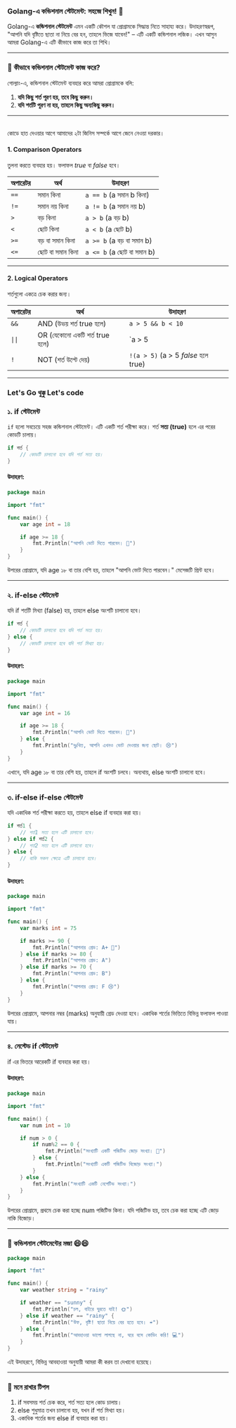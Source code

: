 ### Golang-এ কন্ডিশনাল স্টেটমেন্ট: সহজে শিখুন! 🚦

Golang-এ **কন্ডিশনাল স্টেটমেন্ট** এমন একটি কৌশল যা প্রোগ্রামকে সিদ্ধান্ত নিতে সাহায্য করে। উদাহরণস্বরূপ, "আপনি যদি বৃষ্টিতে ছাতা না নিয়ে বের হন, তাহলে ভিজে যাবেন!" – এটি একটি কন্ডিশনাল লজিক। এখন আসুন আমরা Golang-এ এটি কীভাবে কাজ করে তা শিখি।

---

### 🛑 কীভাবে কন্ডিশনাল স্টেটমেন্ট কাজ করে?  
গোল্যাং-এ, কন্ডিশনাল স্টেটমেন্ট ব্যবহার করে আমরা প্রোগ্রামকে বলি:  
1. **যদি কিছু শর্ত পূরণ হয়, তবে কিছু করুন।**  
2. **যদি শর্তটি পূরণ না হয়, তাহলে কিছু অন্যকিছু করুন।**

---

<br>
কোডে হাত দেওয়ার আগে আমাদের ২টা জিনিস সম্পর্কে আগে জেনে নেওয়া দরকার।

#### 1. Comparison Operators  

তুলনা করতে ব্যবহার হয়। ফলাফল *true* বা *false* হবে।  

| অপারেটর | অর্থ                            | উদাহরণ                   |
|---------|---------------------------------|--------------------------|
| `==`    | সমান কিনা                       | `a == b` (a সমান b কিনা) |
| `!=`    | সমান নয় কিনা                   | `a != b` (a সমান নয় b)  |
| `>`     | বড় কিনা                        | `a > b` (a বড় b)        |
| `<`     | ছোট কিনা                        | `a < b` (a ছোট b)        |
| `>=`    | বড় বা সমান কিনা                | `a >= b` (a বড় বা সমান b) |
| `<=`    | ছোট বা সমান কিনা                | `a <= b` (a ছোট বা সমান b) |

---

#### 2. Logical Operators

শর্তগুলো একত্রে চেক করার জন্য।  

| অপারেটর | অর্থ                          | উদাহরণ                              |
|---------|-------------------------------|-------------------------------------|
| `&&`    | AND (উভয় শর্ত true হলে)       | `a > 5 && b < 10`                   |
| `\|\|`    | OR (যেকোনো একটি শর্ত true হলে) | `a > 5 || b < 10`                   |
| `!`     | NOT (শর্ত উল্টে দেয়)          | `!(a > 5)` (a > 5 *false* হলে true) |

---

### Let's Go থুক্কু Let's code

### ১. **if স্টেটমেন্ট**  
`if` হলো সবচেয়ে সহজ কন্ডিশনাল স্টেটমেন্ট। এটি একটি শর্ত পরীক্ষা করে। শর্ত **সত্য (true)** হলে এর পরের কোডটি চালায়।  

```go
if শর্ত {
    // কোডটি চালানো হবে যদি শর্ত সত্য হয়।
}
```
#### উদাহরণ:
```go
package main

import "fmt"

func main() {
    var age int = 18

    if age >= 18 {
        fmt.Println("আপনি ভোট দিতে পারবেন। 🎉")
    }
}
```
উপরের প্রোগ্রামে, যদি age ১৮ বা তার বেশি হয়, তাহলে "আপনি ভোট দিতে পারবেন।" মেসেজটি প্রিন্ট হবে।

---
### ২. if-else স্টেটমেন্ট
যদি if শর্তটি মিথ্যা (false) হয়, তাহলে else অংশটি চালানো হবে।

```go
if শর্ত {
    // কোডটি চালানো হবে যদি শর্ত সত্য হয়।
} else {
    // কোডটি চালানো হবে যদি শর্ত মিথ্যা হয়।
}
```

#### উদাহরণ:
```go
package main

import "fmt"

func main() {
    var age int = 16

    if age >= 18 {
        fmt.Println("আপনি ভোট দিতে পারবেন। 🎉")
    } else {
        fmt.Println("দুঃখিত, আপনি এখনও ভোট দেওয়ার জন্য ছোট। 😢")
    }
}
```

এখানে, যদি age ১৮ বা তার বেশি হয়, তাহলে if অংশটি চলবে। অন্যথায়, else অংশটি চালানো হবে।

---
### ৩. if-else if-else স্টেটমেন্ট
যদি একাধিক শর্ত পরীক্ষা করতে হয়, তাহলে else if ব্যবহার করা হয়।
```go
if শর্ত1 {
    // শর্ত1 সত্য হলে এটি চালানো হবে।
} else if শর্ত2 {
    // শর্ত2 সত্য হলে এটি চালানো হবে।
} else {
    // বাকি সকল ক্ষেত্রে এটি চালানো হবে।
}
```
#### উদাহরণ:
```go
package main

import "fmt"

func main() {
    var marks int = 75

    if marks >= 90 {
        fmt.Println("আপনার গ্রেড: A+ 🎉")
    } else if marks >= 80 {
        fmt.Println("আপনার গ্রেড: A")
    } else if marks >= 70 {
        fmt.Println("আপনার গ্রেড: B")
    } else {
        fmt.Println("আপনার গ্রেড: F 😢")
    }
}
```

উপরের প্রোগ্রামে, আপনার নম্বর (marks) অনুযায়ী গ্রেড দেওয়া হবে। একাধিক শর্তের ভিত্তিতে বিভিন্ন ফলাফল পাওয়া যায়।

---

### ৪. নেস্টেড if স্টেটমেন্ট
if এর ভিতরে আরেকটি if ব্যবহার করা হয়।

#### উদাহরণ:
```go
package main

import "fmt"

func main() {
    var num int = 10

    if num > 0 {
        if num%2 == 0 {
            fmt.Println("সংখ্যাটি একটি পজিটিভ জোড় সংখ্যা। 🎉")
        } else {
            fmt.Println("সংখ্যাটি একটি পজিটিভ বিজোড় সংখ্যা।")
        }
    } else {
        fmt.Println("সংখ্যাটি একটি নেগেটিভ সংখ্যা।")
    }
}

```

উপরের প্রোগ্রামে, প্রথমে চেক করা হচ্ছে num পজিটিভ কিনা। যদি পজিটিভ হয়, তবে চেক করা হচ্ছে এটি জোড় নাকি বিজোড়।

---

### 🎉 কন্ডিশনাল স্টেটমেন্টের মজা 😄😄
```go
package main

import "fmt"

func main() {
    var weather string = "rainy"

    if weather == "sunny" {
        fmt.Println("চল, বাইরে ঘুরতে যাই! 🌞")
    } else if weather == "rainy" {
        fmt.Println("উফ, বৃষ্টি! ছাতা নিয়ে বের হতে হবে। ☔")
    } else {
        fmt.Println("আবহাওয়া ভালো লাগছে না, ঘরে বসে কোডিং করি! 💻")
    }
}
```

এই উদাহরণে, বিভিন্ন আবহাওয়া অনুযায়ী আমরা কী করব তা দেখানো হয়েছে।

---

### 🔑 মনে রাখার টিপস
1. if সবসময় শর্ত চেক করে, শর্ত সত্য হলে কোড চালায়।
2. else শুধুমাত্র তখন চালানো হয়, যখন if শর্ত মিথ্যা হয়।
3. একাধিক শর্তের জন্য else if ব্যবহার করা হয়।